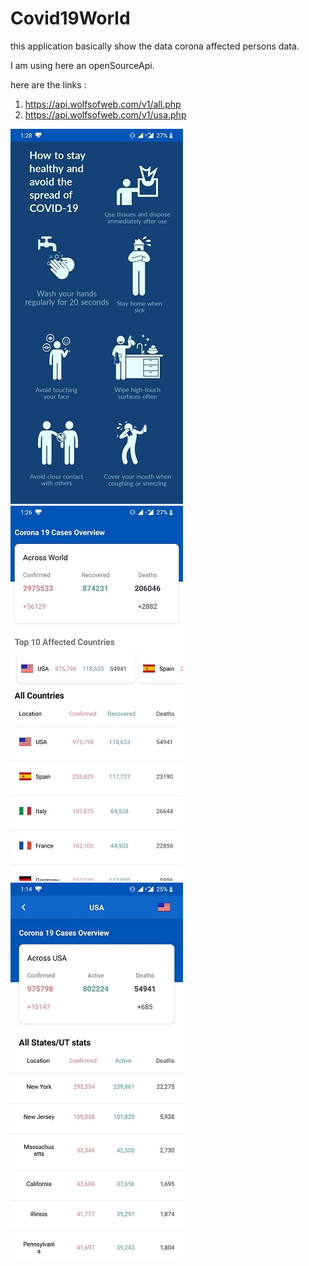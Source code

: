 # Covid19World

this application basically show the data corona affected persons data.

I am using here an openSourceApi.

here are the links :

1. https://api.wolfsofweb.com/v1/all.php
2. https://api.wolfsofweb.com/v1/usa.php

![](splash.jpg)
![](home_page.jpg)
![](country_page.jpg)
